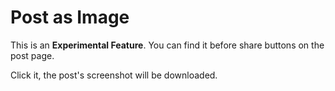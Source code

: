 # Post as Image

This is an **Experimental Feature**. You can find it before share buttons on the post page.

Click it, the post's screenshot will be downloaded.
